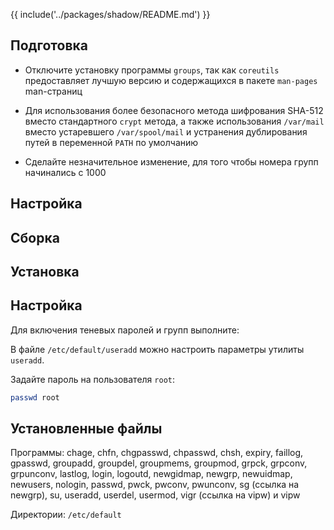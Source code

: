 {{ include('../packages/shadow/README.md') }}

## Подготовка

- Отключите установку программы `groups`, так как `coreutils` предоставляет лучшую версию и содержащихся в пакете `man-pages` man-страниц

- Для использования более безопасного метода шифрования SHA-512 вместо стандартного `crypt` метода, а также использования `/var/mail` вместо устаревшего `/var/spool/mail` и устранения дублирования путей в переменной `PATH` по умолчанию

- Сделайте незначительное изменение, для того чтобы номера групп начинались с 1000

<package-script :package="'shadow'" :type="'prepare'"></package-script>

## Настройка

<package-script :package="'shadow'" :type="'configure'"></package-script>

## Сборка

<package-script :package="'shadow'" :type="'build'"></package-script>

## Установка

<package-script :package="'shadow'" :type="'install'"></package-script>

## Настройка

Для включения теневых паролей и групп выполните:
<package-script :package="'shadow'" :type="'postinstall'"></package-script>

В файле `/etc/default/useradd` можно настроить параметры утилиты `useradd`.

Задайте пароль на пользователя `root`:

```bash
passwd root
```

## Установленные файлы

Программы: chage, chfn, chgpasswd, chpasswd, chsh, expiry, faillog, gpasswd, groupadd, groupdel, groupmems, groupmod, grpck, grpconv, grpunconv, lastlog, login, logoutd, newgidmap, newgrp, newuidmap, newusers, nologin, passwd, pwck, pwconv, pwunconv, sg (ссылка на newgrp), su, useradd, userdel, usermod, vigr (ссылка на vipw) и vipw

Директории: `/etc/default`



